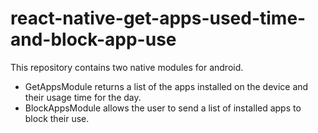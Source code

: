 # react-native-get-apps-used-time-and-block-app-use

This repository contains two native modules for android.

- GetAppsModule returns a list of the apps installed on the device and their usage time for the day.
- BlockAppsModule allows the user to send a list of installed apps to block their use.